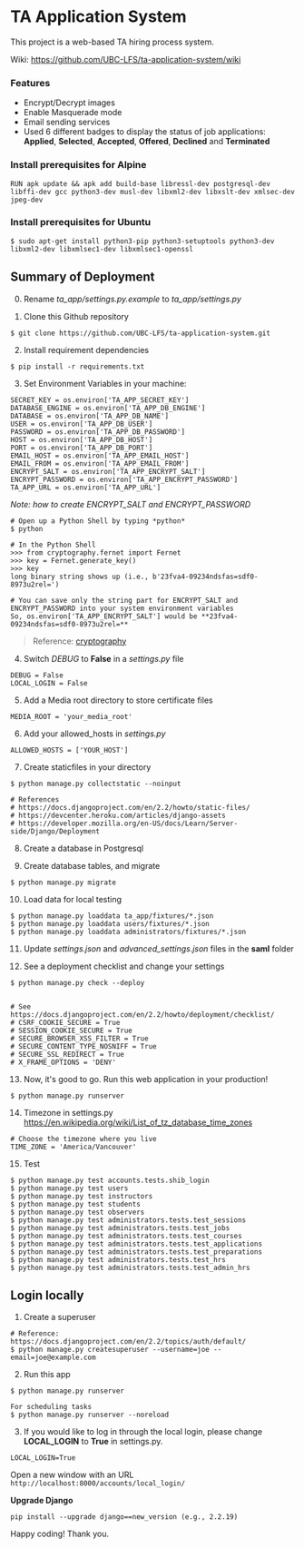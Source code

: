 # TA Application System

This project is a web-based TA hiring process system.

Wiki: https://github.com/UBC-LFS/ta-application-system/wiki

### Features
- Encrypt/Decrypt images
- Enable Masquerade mode
- Email sending services
- Used 6 different badges to display the status of job applications: **Applied**, **Selected**, **Accepted**, **Offered**, **Declined** and **Terminated**

### Install prerequisites for Alpine
```
RUN apk update && apk add build-base libressl-dev postgresql-dev libffi-dev gcc python3-dev musl-dev libxml2-dev libxslt-dev xmlsec-dev jpeg-dev
```

### Install prerequisites for Ubuntu
```
$ sudo apt-get install python3-pip python3-setuptools python3-dev libxml2-dev libxmlsec1-dev libxmlsec1-openssl
```

## Summary of Deployment
0. Rename *ta_app/settings.py.example* to *ta_app/settings.py*

1. Clone this Github repository
```
$ git clone https://github.com/UBC-LFS/ta-application-system.git
```

2. Install requirement dependencies
```
$ pip install -r requirements.txt
```

3. Set Environment Variables in your machine:
```
SECRET_KEY = os.environ['TA_APP_SECRET_KEY']
DATABASE_ENGINE = os.environ['TA_APP_DB_ENGINE']
DATABASE = os.environ['TA_APP_DB_NAME']
USER = os.environ['TA_APP_DB_USER']
PASSWORD = os.environ['TA_APP_DB_PASSWORD']
HOST = os.environ['TA_APP_DB_HOST']
PORT = os.environ['TA_APP_DB_PORT']
EMAIL_HOST = os.environ['TA_APP_EMAIL_HOST']
EMAIL_FROM = os.environ['TA_APP_EMAIL_FROM']
ENCRYPT_SALT = os.environ['TA_APP_ENCRYPT_SALT']
ENCRYPT_PASSWORD = os.environ['TA_APP_ENCRYPT_PASSWORD']
TA_APP_URL = os.environ['TA_APP_URL']
```

*Note: how to create ENCRYPT_SALT and ENCRYPT_PASSWORD*
```
# Open up a Python Shell by typing *python*
$ python

# In the Python Shell
>>> from cryptography.fernet import Fernet
>>> key = Fernet.generate_key()
>>> key
long binary string shows up (i.e., b'23fva4-09234ndsfas=sdf0-8973u2rel=')

# You can save only the string part for ENCRYPT_SALT and ENCRYPT_PASSWORD into your system environment variables
So, os.environ['TA_APP_ENCRYPT_SALT'] would be **23fva4-09234ndsfas=sdf0-8973u2rel=**
```

> Reference: [cryptography](https://github.com/pyca/cryptography)


4. Switch *DEBUG* to **False** in a *settings.py* file
```
DEBUG = False
LOCAL_LOGIN = False
```

5. Add a Media root directory to store certificate files
```
MEDIA_ROOT = 'your_media_root'
```

6. Add your allowed_hosts in *settings.py*
```
ALLOWED_HOSTS = ['YOUR_HOST']
```

7. Create staticfiles in your directory
```
$ python manage.py collectstatic --noinput

# References
# https://docs.djangoproject.com/en/2.2/howto/static-files/
# https://devcenter.heroku.com/articles/django-assets
# https://developer.mozilla.org/en-US/docs/Learn/Server-side/Django/Deployment
```

8. Create a database in Postgresql

9. Create database tables, and migrate
```
$ python manage.py migrate
```

10. Load data for local testing
```
$ python manage.py loaddata ta_app/fixtures/*.json
$ python manage.py loaddata users/fixtures/*.json
$ python manage.py loaddata administrators/fixtures/*.json
```

11. Update *settings.json* and *advanced_settings.json* files in the **saml** folder

12. See a deployment checklist and change your settings
```
$ python manage.py check --deploy


# See https://docs.djangoproject.com/en/2.2/howto/deployment/checklist/
# CSRF_COOKIE_SECURE = True
# SESSION_COOKIE_SECURE = True
# SECURE_BROWSER_XSS_FILTER = True
# SECURE_CONTENT_TYPE_NOSNIFF = True
# SECURE_SSL_REDIRECT = True
# X_FRAME_OPTIONS = 'DENY'
```

13. Now, it's good to go. Run this web application in your production!
```
$ python manage.py runserver
```

14. Timezone in settings.py
https://en.wikipedia.org/wiki/List_of_tz_database_time_zones

```
# Choose the timezone where you live
TIME_ZONE = 'America/Vancouver'
```

15. Test
```
$ python manage.py test accounts.tests.shib_login
$ python manage.py test users
$ python manage.py test instructors
$ python manage.py test students
$ python manage.py test observers
$ python manage.py test administrators.tests.test_sessions
$ python manage.py test administrators.tests.test_jobs
$ python manage.py test administrators.tests.test_courses
$ python manage.py test administrators.tests.test_applications
$ python manage.py test administrators.tests.test_preparations
$ python manage.py test administrators.tests.test_hrs
$ python manage.py test administrators.tests.test_admin_hrs
```

## Login locally
1. Create a superuser
```
# Reference: https://docs.djangoproject.com/en/2.2/topics/auth/default/
$ python manage.py createsuperuser --username=joe --email=joe@example.com
```

2. Run this app
```
$ python manage.py runserver

For scheduling tasks
$ python manage.py runserver --noreload

```


3. If you would like to log in through the local login, please change **LOCAL_LOGIN** to **True** in settings.py.
```
LOCAL_LOGIN=True
```
Open a new window with an URL ``` http://localhost:8000/accounts/local_login/ ```


**Upgrade Django**
```
pip install --upgrade django==new_version (e.g., 2.2.19)
```

Happy coding!
Thank you.
